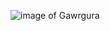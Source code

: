 ![image of Gawrgura](https://external-preview.redd.it/AfRpyLEcxq6NxHp7lk9EIxXrgrPshliAIn06gVhZ-tM.jpg?auto=webp&s=56f7b9d90fd1226bed7216b046880bdbbe7c57f5)
